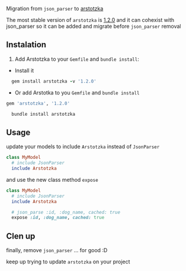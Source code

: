Migration from `json_parser` to [arstotzka](https://github.com/darthjee/arstotzka)

The most stable version of `arstotzka` is [1.2.0](https://github.com/darthjee/arstotzka/tree/1.2.0)
and it can cohexist with json_parser so it can be added and migrate before `json_parser` removal


Instalation
---------------
1. Add Arstotzka to your `Gemfile` and `bundle install`:
  - Install it

```ruby
  gem install arstotzka -v '1.2.0'
```

- Or add Arstotka to you `Gemfile` and `bundle install`

```ruby
gem 'arstotzka', '1.2.0'
```

```bash
  bundle install arstotzka
```

Usage
------
update your models to include `Arstotzka` instead of `JsonParser`

```ruby
class MyModel
  # include JsonParser
  include Arstotzka
```

and use the new class method `expose`

```ruby
class MyModel
  # include JsonParser
  include Arstotzka

  # json_parse :id, :dog_name, cached: true
  expose :id, :dog_name, cached: true
```

Clen up
--------
finally, remove `json_parser` ... for good :D

keep up trying to update `arstotzka` on your project
